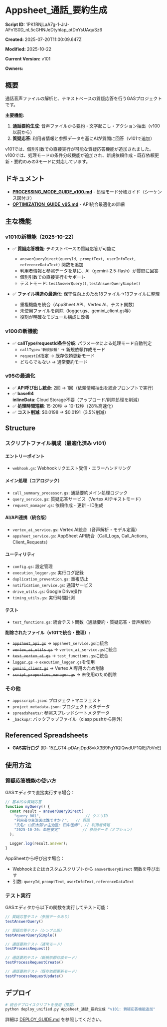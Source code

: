 # Appsheet_通話_要約生成

**Script ID:** 1PK1RNjLaA7g-1-JrJ-AFn1S0D_nL5cGHNJeDtyhIap_otDnYsUAquSz6

**Created:** 2025-07-20T11:00:09.647Z

**Modified:** 2025-10-22

**Current Version:** v101

**Owners:** 

## 概要

通話音声ファイルの解析と、テキストベースの質疑応答を行うGASプロジェクトです。

**主要機能:**
1. **通話要約生成**: 音声ファイルから要約・文字起こし・アクション抽出（v100以前から）
2. **質疑応答**: 利用者情報と参照データを基にAIが質問に回答（v101で追加）

v101では、個別引数での直接実行が可能な質疑応答機能が追加されました。
v100では、処理モードの条件分岐機能が追加され、新規依頼作成・既存依頼更新・要約のみの3モードに対応しています。

## ドキュメント

- **[PROCESSING_MODE_GUIDE_v100.md](./PROCESSING_MODE_GUIDE_v100.md)** - 処理モード分岐ガイド（シーケンス図付き）
- **[OPTIMIZATION_GUIDE_v95.md](./OPTIMIZATION_GUIDE_v95.md)** - API統合最適化の詳細

## 主な機能

### v101の新機能（2025-10-22）

- ✅ **質疑応答機能**: テキストベースの質疑応答が可能に
  - `answerQueryDirect(queryId, promptText, userInfoText, referenceDataText)` 関数を追加
  - 利用者情報と参照データを基に、AI（gemini-2.5-flash）が質問に回答
  - 個別引数での直接実行をサポート
  - テストモード: `testAnswerQuery()`, `testAnswerQuerySimple()`

- ✅ **ファイル構造の最適化**: 保守性向上のため18ファイル→13ファイルに整理
  - 重複機能を統合（AppSheet API、Vertex AI、テスト関数）
  - 未使用ファイルを削除（logger.gs、gemini_client.gs等）
  - 役割が明確なモジュール構成に改善

### v100の新機能

- ✅ **callType/requestId条件分岐**: パラメータによる処理モード自動判定
  - `callType='新規依頼'` → 新規依頼作成モード
  - `requestId`指定 → 既存依頼更新モード
  - どちらでもない → 通常要約モード

### v95の最適化

- ✅ **API呼び出し統合**: 2回 → 1回（依頼情報抽出を統合プロンプトで実行）
- ✅ **base64 inlineData**: Cloud Storage不要（アップロード/削除処理を削減）
- ✅ **処理時間短縮**: 15-20秒 → 10-12秒（28%高速化）
- ✅ **コスト削減**: $0.0198 → $0.0191（3.5%削減）

## Structure

### スクリプトファイル構成（最適化済み v101）

#### エントリーポイント
- `webhook.gs`: Webhookリクエスト受信・エラーハンドリング

#### メイン処理（コアロジック）
- `call_summary_processor.gs`: 通話要約メイン処理ロジック
- `query_service.gs`: 質疑応答サービス（Vertex AIテキストモード）
- `request_manager.gs`: 依頼作成・更新・ID生成

#### AI/API連携（統合版）
- `vertex_ai_service.gs`: Vertex AI統合（音声解析・モデル定義）
- `appsheet_service.gs`: AppSheet API統合（Call_Logs, Call_Actions, Client_Requests）

#### ユーティリティ
- `config.gs`: 設定管理
- `execution_logger.gs`: 実行ログ記録
- `duplication_prevention.gs`: 重複防止
- `notification_service.gs`: 通知サービス
- `drive_utils.gs`: Google Drive操作
- `timing_utils.gs`: 実行時間計測

#### テスト
- `test_functions.gs`: 統合テスト関数（通話要約・質疑応答・音声解析）

**削除されたファイル（v101で統合・整理）:**
- ~~`appsheet_api.gs`~~ → `appsheet_service.gs`に統合
- ~~`vertex_ai_utils.gs`~~ → `vertex_ai_service.gs`に統合
- ~~`test_vertex_ai.gs`~~ → `test_functions.gs`に統合
- ~~`logger.gs`~~ → `execution_logger.gs`を使用
- ~~`gemini_client.gs`~~ → Vertex AI専用のため削除
- ~~`script_properties_manager.gs`~~ → 未使用のため削除

### その他
- `appsscript.json`: プロジェクトマニフェスト
- `project_metadata.json`: プロジェクトメタデータ
- `spreadsheets/`: 参照スプレッドシートメタデータ
- `_backup/`: バックアップファイル（clasp pushから除外）

## Referenced Spreadsheets

- **GAS実行ログ** (ID: 15Z_GT4-pDAnjDpd8vkX3B9FgYlQIQwdUF1QIEj7bVnE)

## 使用方法

### 質疑応答機能の使い方

GASエディタで直接実行する場合：

```javascript
// 基本的な質疑応答
function myQuery() {
  const result = answerQueryDirect(
    "query_001",                    // クエリID
    "利用者の主治医は誰ですか？",   // 質問
    "氏名: 山田太郎\n主治医: 田中医師", // 利用者情報
    "2025-10-20: 血圧安定"          // 参照データ（オプション）
  );

  Logger.log(result.answer);
}
```

AppSheetから呼び出す場合：
- Webhookまたはカスタムスクリプトから `answerQueryDirect` 関数を呼び出す
- 引数: `queryId`, `promptText`, `userInfoText`, `referenceDataText`

### テスト実行

GASエディタから以下の関数を実行してテスト可能：

```javascript
// 質疑応答テスト（参照データあり）
testAnswerQuery()

// 質疑応答テスト（シンプル版）
testAnswerQuerySimple()

// 通話要約テスト（通常モード）
testProcessRequest()

// 通話要約テスト（新規依頼作成モード）
testProcessRequestCreate()

// 通話要約テスト（既存依頼更新モード）
testProcessRequestUpdate()
```

## デプロイ

```bash
# 統合デプロイスクリプトを使用（推奨）
python deploy_unified.py Appsheet_通話_要約生成 "v101: 質疑応答機能追加"
```

詳細は [DEPLOY_GUIDE.md](../../DEPLOY_GUIDE.md) を参照してください。
